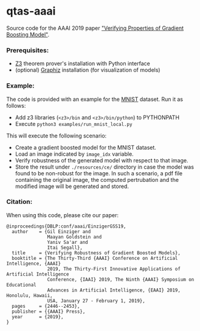# qtas-aaai

Source code for the AAAI 2019 paper ["Verifying Properties of Gradient Boosting Model"](https://dblp.org/rec/conf/aaai/EinzigerGSS19).

### Prerequisites:
- [Z3](https://github.com/Z3Prover/z3) theorem prover's installation with Python interface
- (optional) [Graphiz](https://graphviz.org/) installation (for visualization of models)


### Example:
The code is provided with an example for the [MNIST](https://www.openml.org/d/554) dataset. Run it as follows:
- Add z3 libraries (`<z3>/bin` and `<z3>/bin/python`) to PYTHONPATH 
- Execute `python3 examples/run_mnist_local.py`

This will execute the following scenario:

- Create a gradient boosted model for the MNIST dataset.
- Load an image indicated by `image_idx` variable.
- Verify robustness of the generated model with respect to that image.
- Store the result under `./resources/ce/` directory in case the model was found to be non-robust for the image. In such a scenario, a pdf file containing the original image, the computed pertrubation and the modified image will be generated and stored.


### Citation:
When using this code, please cite our paper:
```
@inproceedings{DBLP:conf/aaai/EinzigerGSS19,
  author    = {Gil Einziger and
               Maayan Goldstein and
               Yaniv Sa'ar and
               Itai Segall},
  title     = {Verifying Robustness of Gradient Boosted Models},
  booktitle = {The Thirty-Third {AAAI} Conference on Artificial Intelligence, {AAAI}
               2019, The Thirty-First Innovative Applications of Artificial Intelligence
               Conference, {IAAI} 2019, The Ninth {AAAI} Symposium on Educational
               Advances in Artificial Intelligence, {EAAI} 2019, Honolulu, Hawaii,
               USA, January 27 - February 1, 2019},
  pages     = {2446--2453},
  publisher = {{AAAI} Press},
  year      = {2019},
}
```
